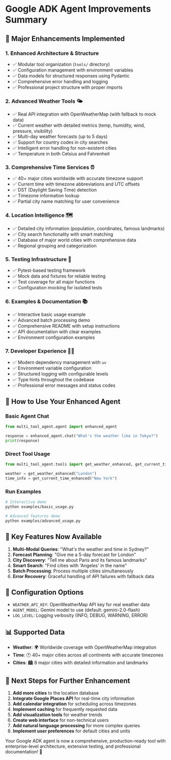 # Google ADK Agent Improvements Summary

## 🎯 Major Enhancements Implemented

### 1. **Enhanced Architecture & Structure**
- ✅ Modular tool organization (`tools/` directory)
- ✅ Configuration management with environment variables
- ✅ Data models for structured responses using Pydantic
- ✅ Comprehensive error handling and logging
- ✅ Professional project structure with proper imports

### 2. **Advanced Weather Tools** 🌤️
- ✅ Real API integration with OpenWeatherMap (with fallback to mock data)
- ✅ Current weather with detailed metrics (temp, humidity, wind, pressure, visibility)
- ✅ Multi-day weather forecasts (up to 5 days)
- ✅ Support for country codes in city searches
- ✅ Intelligent error handling for non-existent cities
- ✅ Temperature in both Celsius and Fahrenheit

### 3. **Comprehensive Time Services** ⏰
- ✅ 40+ major cities worldwide with accurate timezone support
- ✅ Current time with timezone abbreviations and UTC offsets
- ✅ DST (Daylight Saving Time) detection
- ✅ Timezone information lookup
- ✅ Partial city name matching for user convenience

### 4. **Location Intelligence** 🗺️
- ✅ Detailed city information (population, coordinates, famous landmarks)
- ✅ City search functionality with smart matching
- ✅ Database of major world cities with comprehensive data
- ✅ Regional grouping and categorization

### 5. **Testing Infrastructure** 🧪
- ✅ Pytest-based testing framework
- ✅ Mock data and fixtures for reliable testing
- ✅ Test coverage for all major functions
- ✅ Configuration mocking for isolated tests

### 6. **Examples & Documentation** 📚
- ✅ Interactive basic usage example
- ✅ Advanced batch processing demo
- ✅ Comprehensive README with setup instructions
- ✅ API documentation with clear examples
- ✅ Environment configuration examples

### 7. **Developer Experience** 👨‍💻
- ✅ Modern dependency management with `uv`
- ✅ Environment variable configuration
- ✅ Structured logging with configurable levels
- ✅ Type hints throughout the codebase
- ✅ Professional error messages and status codes

## 🚀 How to Use Your Enhanced Agent

### Basic Agent Chat
```python
from multi_tool_agent.agent import enhanced_agent

response = enhanced_agent.chat("What's the weather like in Tokyo?")
print(response)
```

### Direct Tool Usage
```python
from multi_tool_agent.tools import get_weather_enhanced, get_current_time_enhanced

weather = get_weather_enhanced("London")
time_info = get_current_time_enhanced("New York")
```

### Run Examples
```bash
# Interactive demo
python examples/basic_usage.py

# Advanced features demo
python examples/advanced_usage.py
```

## 🎨 Key Features Now Available

1. **Multi-Modal Queries**: "What's the weather and time in Sydney?"
2. **Forecast Planning**: "Give me a 5-day forecast for London"
3. **City Discovery**: "Tell me about Paris and its famous landmarks"
4. **Smart Search**: "Find cities with 'Angeles' in the name"
5. **Batch Processing**: Process multiple cities simultaneously
6. **Error Recovery**: Graceful handling of API failures with fallback data

## 🔧 Configuration Options

- `WEATHER_API_KEY`: OpenWeatherMap API key for real weather data
- `AGENT_MODEL`: Gemini model to use (default: gemini-2.0-flash)
- `LOG_LEVEL`: Logging verbosity (INFO, DEBUG, WARNING, ERROR)

## 📊 Supported Data

- **Weather**: 🌍 Worldwide coverage with OpenWeatherMap integration
- **Time**: 🕐 40+ major cities across all continents with accurate timezones
- **Cities**: 🏙️ 8 major cities with detailed information and landmarks

## 🎯 Next Steps for Further Enhancement

1. **Add more cities** to the location database
2. **Integrate Google Places API** for real-time city information
3. **Add calendar integration** for scheduling across timezones
4. **Implement caching** for frequently requested data
5. **Add visualization tools** for weather trends
6. **Create web interface** for non-technical users
7. **Add natural language processing** for more complex queries
8. **Implement user preferences** for default cities and units

Your Google ADK agent is now a comprehensive, production-ready tool with enterprise-level architecture, extensive testing, and professional documentation! 🎉
